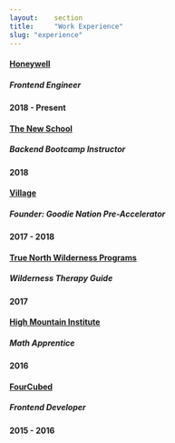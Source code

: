 ```yaml
---
layout:    section
title:     "Work Experience"
slug: "experience"
---
```

<div class="experience">
    <div class="experience-left">
        <a href="https://www.honeywell.com/">
            <h4 class="font-400">Honeywell</h4>
        </a>
        <h5 class="font-400">Frontend Engineer</h5>
    </div>
    <div class="experience-right">
        <h4 class="font-400">2018 - Present</h4>
    </div>
</div>
<div class="experience">
    <div class="experience-left">
        <a href="https://tnsatlanta.org/">
            <h4 class="font-400">The New School</h4>
        </a>
        <h5 class="font-400">Backend Bootcamp Instructor</h5>
    </div>
    <div class="experience-right">
        <h4 class="font-400">2018</h4>
    </div>
</div>
<div class="experience">
    <div class="experience-left">
        <a href="https://goodienation.org/">
            <h4 class="font-400">Village</h4>
        </a>
        <h5 class="font-400">Founder: Goodie Nation Pre-Accelerator</h5>
    </div>
    <div class="experience-right">
        <h4 class="font-400">2017 - 2018</h4>
    </div>
</div>
<div class="experience">
    <div class="experience-left">
        <a href="http://truenorthwilderness.com/">
            <h4 class="font-400">True North Wilderness Programs</h4>
        </a>
        <h5 class="font-400">Wilderness Therapy Guide</h5>
    </div>
    <div class="experience-right">
        <h4 class="font-400">2017</h4>
    </div>
</div>
<div class="experience">
    <div class="experience-left">
        <a href="https://www.hminet.org/">
            <h4 class="font-400">High Mountain Institute</h4>
        </a>
        <h5 class="font-400">Math Apprentice</h5>
    </div>
    <div class="experience-right">
        <h4 class="font-400">2016</h4>
    </div>
</div>
<div class="experience">
    <div class="experience-left">
        <a href="http://fourcubed.com/">
            <h4 class="font-400">FourCubed</h4>
        </a>
        <h5 class="font-400">Frontend Developer</h5>
    </div>
    <div class="experience-right">
        <h4 class="font-400">2015 - 2016</h4>
    </div>
</div>
